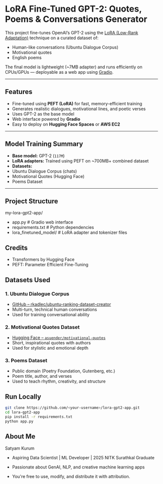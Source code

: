 # LoRA Fine-Tuned GPT-2: Quotes, Poems & Conversations Generator

This project fine-tunes OpenAI’s GPT-2 using the [LoRA (Low-Rank Adaptation)](https://arxiv.org/abs/2106.09685) technique on a curated dataset of:

-  Human-like conversations (Ubuntu Dialogue Corpus)
-  Motivational quotes
-  English poems

The final model is lightweight (~7MB adapter) and runs efficiently on CPUs/GPUs — deployable as a web app using [Gradio](https://gradio.app).

---

##  Features

-  Fine-tuned using **PEFT (LoRA)** for fast, memory-efficient training
-  Generates realistic dialogues, motivational lines, and poetic verses
-  Uses GPT-2 as the base model
-  Web interface powered by **Gradio**
-  Easy to deploy on **Hugging Face Spaces** or **AWS EC2**

---

##  Model Training Summary

-  **Base model:** GPT-2 (`117M`)
-  **LoRA adapters:** Trained using PEFT on ~700MB+ combined dataset
-  **Datasets:**
  - Ubuntu Dialogue Corpus (chats)
  - Motivational Quotes (Hugging Face)
  - Poems Dataset

---

##  Project Structure

my-lora-gpt2-app/
- app.py # Gradio web interface
- requirements.txt # Python dependencies
- lora_finetuned_model/ # LoRA adapter and tokenizer files



## Credits

- Transformers by Hugging Face
- PEFT: Parameter Efficient Fine-Tuning

## Datasets Used

### 1. Ubuntu Dialogue Corpus  
-  [GitHub – rkadlec/ubuntu-ranking-dataset-creator](https://github.com/rkadlec/ubuntu-ranking-dataset-creator)  
-  Multi-turn, technical human conversations  
-  Used for training conversational ability

### 2. Motivational Quotes Dataset  
-  [Hugging Face – `asuender/motivational-quotes`](https://huggingface.co/datasets/asuender/motivational-quotes)  
-  Short, inspirational quotes with authors  
-  Used for stylistic and emotional depth

### 3. Poems Dataset  
-  Public domain (Poetry Foundation, Gutenberg, etc.)  
-  Poem title, author, and verses  
-  Used to teach rhythm, creativity, and structure

##  Run Locally

```bash
git clone https://github.com/<your-username>/lora-gpt2-app.git
cd lora-gpt2-app
pip install -r requirements.txt
python app.py
```
## About Me
  Satyam Kurum
- Aspiring Data Scientist | ML Developer | 2025 NITK Surathkal Graduate
- Passionate about GenAI, NLP, and creative machine learning apps

- You're free to use, modify, and distribute it with attribution.






